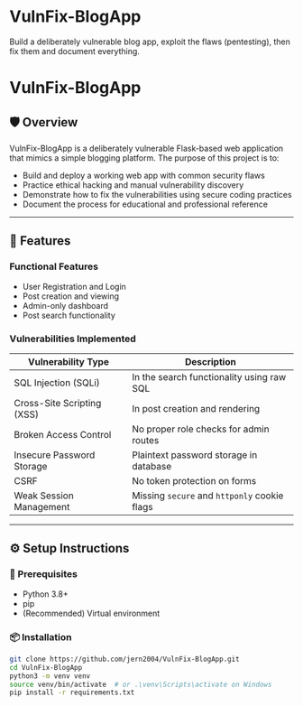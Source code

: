 # VulnFix-BlogApp
Build a deliberately vulnerable blog app, exploit the flaws (pentesting), then fix them and document everything.
# VulnFix-BlogApp

## 🛡️ Overview

VulnFix-BlogApp is a deliberately vulnerable Flask-based web application that mimics a simple blogging platform. The purpose of this project is to:

- Build and deploy a working web app with common security flaws
- Practice ethical hacking and manual vulnerability discovery
- Demonstrate how to fix the vulnerabilities using secure coding practices
- Document the process for educational and professional reference

---

## 🚀 Features

### Functional Features
- User Registration and Login
- Post creation and viewing
- Admin-only dashboard
- Post search functionality

### Vulnerabilities Implemented
| Vulnerability Type | Description |
|--------------------|-------------|
| SQL Injection (SQLi) | In the search functionality using raw SQL |
| Cross-Site Scripting (XSS) | In post creation and rendering |
| Broken Access Control | No proper role checks for admin routes |
| Insecure Password Storage | Plaintext password storage in database |
| CSRF | No token protection on forms |
| Weak Session Management | Missing `secure` and `httponly` cookie flags |

---

## ⚙️ Setup Instructions

### 🧩 Prerequisites
- Python 3.8+
- pip
- (Recommended) Virtual environment

### 📦 Installation

```bash
git clone https://github.com/jern2004/VulnFix-BlogApp.git
cd VulnFix-BlogApp
python3 -m venv venv
source venv/bin/activate  # or .\venv\Scripts\activate on Windows
pip install -r requirements.txt
```
